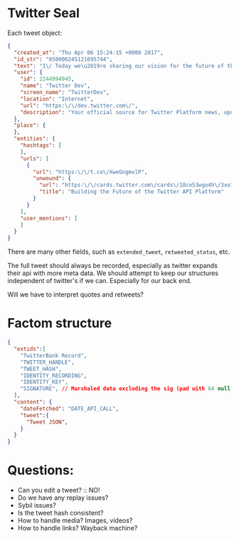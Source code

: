 # Twitter Seal

Each tweet object:
```json
{
  "created_at": "Thu Apr 06 15:24:15 +0000 2017",
  "id_str": "850006245121695744",
  "text": "1\/ Today we\u2019re sharing our vision for the future of the Twitter API platform!\nhttps:\/\/t.co\/XweGngmxlP",
  "user": {
    "id": 2244994945,
    "name": "Twitter Dev",
    "screen_name": "TwitterDev",
    "location": "Internet",
    "url": "https:\/\/dev.twitter.com\/",
    "description": "Your official source for Twitter Platform news, updates & events. Need technical help? Visit https:\/\/twittercommunity.com\/ \u2328\ufe0f #TapIntoTwitter"
  },
  "place": {   
  },
  "entities": {
    "hashtags": [      
    ],
    "urls": [
      {
        "url": "https:\/\/t.co\/XweGngmxlP",
        "unwound": {
          "url": "https:\/\/cards.twitter.com\/cards\/18ce53wgo4h\/3xo1c",
          "title": "Building the Future of the Twitter API Platform"
        }
      }
    ],
    "user_mentions": [     
    ]
  }
}
```

There are many other fields, such as `extended_tweet`, `retweeted_status`, etc.

The full tweet should always be recorded, especially as twitter expands their api with more meta data.
We should attempt to keep our structures independent of twitter's if we can. Especially for our back end.

Will we have to interpret quotes and retweets?


# Factom structure

```json
{
  "extids":[
    "TwitterBank Record",
    "TWITTER_HANDLE",
    "TWEET_HASH",
    "IDENTITY_RECORDING",
    "IDENTITY_KEY",
    "SIGNATURE", // Marshaled data excluding the sig (pad with 64 null bytes)
  ],
  "content": {
    "dateFetched": "DATE_API_CALL",
    "tweet":{
      "Tweet JSON",
    }
  }
}

```

# Questions:
- Can you edit a tweet? :: NO!
- Do we have any replay issues?
- Sybil issues?
- Is the tweet hash consistent?
- How to handle media? Images, videos?
- How to handle links? Wayback machine?